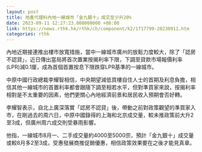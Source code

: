 ```yaml
---
layout: post
title: 地產代理料內地一線城市「金九銀十」成交至少升20%
date: 2023-09-11 12:27:23.000000000 +08:00
link: https://news.rthk.hk/rthk/ch/component/k2/1717799-20230911.htm
categories: rthk
---
```


內地近期接連推出樓市放寬措施，當中一線城市廣州的放鬆力度較大，除了「認房不認貸」，近日傳出當局將首次置業按揭利率下限，下調至貸款市場報價利率(LPR)減0.1厘，成為首個首置按息下限跌穿LPR基準的一線城市。

中原中國行政總裁李耀智相信，中央期望減低買樓自住人士的首期及利息負擔，相信其他一線城市的首置利率都會跟隨下調至相若水平，但對準買家來說，按揭利率相對是不太重要的因素，他們更關心內地經濟前景和居民收入預期會否好轉。

李耀智表示，自北上廣深落實「認房不認貸」後，帶動之前對政策觀望的準買家入市，在剛過去的周六日，中原中國錄得的上海和北京成交量，較未推政策前大升2至3成，但廣州周六成交則受暴雨影響。

他指，一線城市8月一、二手成交量約4000至5000宗，預計「金九銀十」成交量或較8月多2至3成，受惠發展商推促銷優惠，相信政策效果要在之後才能見真章。
